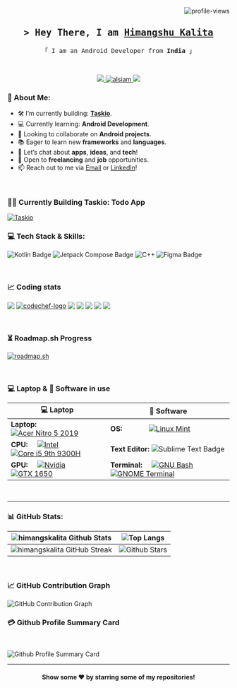 <p align="right"> <img src="https://komarev.com/ghpvc/?username=himangskalita&label=Views&color=blue&style=plastic&style=for-the-badge" alt="profile-views" /> </p>

<!-- Intro  -->
<h2 align="center">
        <samp>&gt; Hey There, I am
                <b><a target="_blank" href="#">Himangshu Kalita</a></b>
        </samp>
</h2>

<p align="center"> 
  <samp>
    「 I am an Android Developer from <b>India</b> 」
    <br>
  </samp>
</p>

<br/>

<p align="center">

<!--
 <a href="https://alsiam.com" target="blank">
  <img src="https://img.shields.io/badge/Website-DC143C?style=for-the-badge&logo=medium&logoColor=white" alt="alsiam" />
 </a> -->

 <a href="mailto:officalghosling@gmail.com" target="_blank">
  <img src="https://img.shields.io/badge/Gmail-D14836?style=for-the-badge&logo=gmail&logoColor=white"/>
 </a>
 <a href="https://linkedin.com/in/himangskalita" target="_blank">
  <img src="https://img.shields.io/badge/LinkedIn-0077B5?style=for-the-badge&logo=linkedin&logoColor=white" alt="alsiam"/>
 </a>
 <!-- <a href="https://dev.to/alsiam" target="_blank">
  <img src="https://img.shields.io/badge/dev.to-0A0A0A?style=for-the-badge&logo=dev.to&logoColor=white" alt="alsiam" />
 </a> -->
 <a href="https://twitter.com/himangskalita" target="_blank">
  <img src="https://img.shields.io/badge/Twitter-000000?style=for-the-badge&logo=x&logoColor=white" />
 </a>
 <!-- <a href="https://instagram.com/himangskalita" target="_blank">
  <img src="https://img.shields.io/badge/Instagram-fe4164?style=for-the-badge&logo=instagram&logoColor=white" alt="alsiam" />
 </a>  -->
 <!-- <a href="https://facebook.com/himangskalita" target="_blank">
  <img src="https://img.shields.io/badge/Facebook-20BEFF?&style=for-the-badge&logo=facebook&logoColor=white" alt="alsiam"  />
  </a>  -->
   <!-- <a href="(https://youtube.com/" target="_blank">
  <img src="https://img.shields.io/badge/YouTube-FF0000?style=for-the-badge&logo=youtube&logoColor=white" alt="alsiam"  />
  </a>  -->
</p>

<!-- [![Gmail](https://img.shields.io/badge/Gmail-D14836?style=for-the-badge&logo=gmail&logoColor=white)](mailto:officalghosling@gmail.com)
[![LinkedIn](https://img.shields.io/badge/LinkedIn-0077B5?style=for-the-badge&logo=linkedin&logoColor=white)](https://www.linkedin.com/in/himangskalita)
[![Twitter](https://img.shields.io/badge/Twitter-1DA1F2?style=for-the-badge&logo=twitter&logoColor=white)](https://twitter.com/himangskalita)
[![YouTube](https://img.shields.io/badge/YouTube-FF0000?style=for-the-badge&logo=youtube&logoColor=white)](https://youtube.com/) -->

<!--
<h1 align="center">Hi <img src="https://raw.githubusercontent.com/nixin72/nixin72/master/wave.gif"
         alt="Waving hand animated gif"
         height="45"
         width="45" />, I'm Himangshu Kalita</h1>
<h3 align="center">An Android Developer from India</h3> -->

### 💫 About Me:

- 🛠️ I’m currently building: **[Taskio](https://github.com/himangsKalita/taskio)**.
- 💻 Currently learning: **Android Development**.
- 🤝 Looking to collaborate on **Android projects**.
- 📚 Eager to learn new **frameworks** and **languages**.
  <!-- - 🤔 I’m seeking help with Web3. -->
- 💬 Let’s chat about **apps**, **ideas**, and **tech**!
- 💼 Open to **freelancing** and **job** opportunities.
- 📫 Reach out to me via [Email](mailto:officalghosling@gmail.com) or [LinkedIn](https://www.linkedin.com/in/himangskalita)!
<!-- - ⚡ Transforming ideas into code, one commit at a time. -->

<br>

### 👨‍💻 Currently Building Taskio: Todo App

[![Taskio](https://github-readme-stats.vercel.app/api/pin/?username=himangskalita&repo=taskio)](https://github.com/himangskalita/taksio)
<br>

### 💻 Tech Stack & Skills:

![Kotlin Badge](https://img.shields.io/badge/Kotlin-7F52FF?logo=kotlin&logoColor=fff&style=for-the-badge) ![Jetpack Compose Badge](https://img.shields.io/badge/Jetpack%20Compose-4285F4?logo=jetpackcompose&logoColor=fff&style=for-the-badge) ![C++](https://img.shields.io/badge/c++-%2300599C.svg?style=for-the-badge&logo=c%2B%2B&logoColor=white) ![Figma Badge](https://img.shields.io/badge/Figma-F24E1E?logo=figma&logoColor=fff&style=for-the-badge)

<br>

### 📈 Coding stats

<p align="left">
<a href="https://leetcode.com/Himangskalita/" target="blank"><img align="center" src="https://img.shields.io/badge/LeetCode-FFA116?logo=leetcode&logoColor=fff&style=for-the-badge"/></a>
<a href="https://www.codechef.com/users/himangskalita" target="blank"><img align="center" src="https://img.shields.io/badge/Codechef-%23B92B27.svg?&style=for-the-badge&logo=Codechef&logoColor=white" alt="codechef-logo"/></a>
<a href="https://codeforces.com/profile/ghosling" target="blank"><img align="center" src="https://img.shields.io/badge/Codeforces-445f9d?style=for-the-badge&logo=Codeforces&logoColor=white" /></a>
<a href="https://www.hackerrank.com/HimangsKalita" target="blank"><img align="center" src="https://img.shields.io/badge/-Hackerrank-2EC866?style=for-the-badge&logo=HackerRank&logoColor=white" /></a>
<a href="https://www.hackerearth.com/@himangskalita/" target="blank"><img align="center" src="https://img.shields.io/badge/HackerEarth-2C3454?logo=hackerearth&logoColor=fff&style=for-the-badge" /></a>
<a href="https://www.geeksforgeeks.org/user/himangskalita/" target="blank"><img align="center" src="https://img.shields.io/badge/GeeksforGeeks-2F8D46?logo=geeksforgeeks&logoColor=fff&style=for-the-badge" /></a>
<a href="https://takeuforward.org/profile/himangskalita" target="blank"><img align="center" src="https://img.shields.io/badge/TUF-D41F30?logo=tuf&logoColor=fff&style=for-the-badge" /></a>
</p>

<br>

### ⏳ **Roadmap.sh** Progress

[![roadmap.sh](https://roadmap.sh/card/wide/66ee3025e80161c4cbd163b1?variant=light&roadmaps=datastructures-and-algorithms%2Candroid%2Clinux)](https://roadmap.sh)

<br>

### 💻 Laptop & 🚀 Software in use

<!-- [![Linux Mint](https://img.shields.io/badge/Linux_Mint-87CF3E?style=for-the-badge&logo=linux-mint&logoColor=white)](https://linuxmint.com/)[![Acer Nitro 5 2019](https://img.shields.io/badge/Acer_Nitro_5_2019-FF091A?style=for-the-badge&logo=windows&logoColor=white)](https://www.acer.com/ca-en/laptops/nitro/nitro-5/pdp/NH.Q59AA.002)
[![Intel](https://img.shields.io/badge/Intel-0071C5?style=for-the-badge&logo=intel&logoColor=white)](https://www.intel.com)[![Core i5 9th 9300H](https://img.shields.io/badge/Core_i5_9th_9300H-3797DD?style=for-the-badge&logo=windows&logoColor=black)](https://ark.intel.com/content/www/us/en/ark/products/191075/intel-core-i5-9300h-processor-8m-cache-up-to-4-10-ghz.html)
[![Nvidia](https://img.shields.io/badge/Nvidia-76B900?style=for-the-badge&logo=intel&logoColor=white)](https://www.nvidia.com/)[![GTX 1650](https://img.shields.io/badge/GTX_1650-8CBD24?style=for-the-badge&logo=windows&logoColor=black)](https://ark.intel.com/content/www/us/en/ark/products/191075/intel-core-i5-9300h-processor-8m-cache-up-to-4-10-ghz.html)

<br>

#### 👨‍💻 Favorite Code Editor and Terminal in use

![Sublime Text Badge](https://img.shields.io/badge/Sublime%20Text-FF9800?logo=sublimetext&logoColor=fff&style=for-the-badge)
[![GNU Bash](https://img.shields.io/badge/GNU%20Bash-000000?style=for-the-badge&logo=GNU%20Bash&logoColor=white)](https://www.gnu.org/software/bash/)[![GNU Bash](https://img.shields.io/badge/GNOME_Terminal-4b4b4b?style=for-the-badge&logo=windows&logoColor=black)](https://wiki.gnome.org/Apps/Terminal) -->

| 💻 Laptop                                                                                                                                                                                                                                                                                                                                                                                            | 🚀 Software                                                                                                                                                                                                                                                                                                                                   |
| ---------------------------------------------------------------------------------------------------------------------------------------------------------------------------------------------------------------------------------------------------------------------------------------------------------------------------------------------------------------------------------------------------- | --------------------------------------------------------------------------------------------------------------------------------------------------------------------------------------------------------------------------------------------------------------------------------------------------------------------------------------------- |
| **Laptop:** [![Acer Nitro 5 2019](https://img.shields.io/badge/Acer_Nitro_5_2019-FF091A?style=for-the-badge&logo=windows&logoColor=white)](https://www.acer.com/ca-en/laptops/nitro/nitro-5/pdp/NH.Q59AA.002)                                                                                                                                                                                        | **OS:** &nbsp; &nbsp; &nbsp; &nbsp; &nbsp; &nbsp; &nbsp;[![Linux Mint](https://img.shields.io/badge/Linux_Mint-87CF3E?style=for-the-badge&logo=linux-mint&logoColor=white)](https://linuxmint.com/)                                                                                                                                           |
| **CPU:** &nbsp; &nbsp; [![Intel](https://img.shields.io/badge/Intel-0071C5?style=for-the-badge&logo=intel&logoColor=white)](https://www.intel.com)[![Core i5 9th 9300H](https://img.shields.io/badge/Core_i5_9300H-3797DD?style=for-the-badge&logo=windows&logoColor=black)](https://ark.intel.com/content/www/us/en/ark/products/191075/intel-core-i5-9300h-processor-8m-cache-up-to-4-10-ghz.html) | **Text Editor:** ![Sublime Text Badge](https://img.shields.io/badge/Sublime%20Text-FF9800?logo=sublimetext&logoColor=fff&style=for-the-badge)                                                                                                                                                                                                 |
| **GPU:** &nbsp; &nbsp; [![Nvidia](https://img.shields.io/badge/Nvidia-76B900?style=for-the-badge&logo=intel&logoColor=white)](https://www.nvidia.com/)[![GTX 1650](https://img.shields.io/badge/GTX_1650-8CBD24?style=for-the-badge&logo=windows&logoColor=black)](https://www.techpowerup.com/gpu-specs/geforce-gtx-1650.c3366)                                                                     | **Terminal:** &nbsp; &nbsp; [![GNU Bash](https://img.shields.io/badge/GNU_Bash-000000?style=for-the-badge&logo=GNU%20Bash&logoColor=white)](https://www.gnu.org/software/bash/)[![GNOME Terminal](https://img.shields.io/badge/GNOME_TERMINAL-4b4b4b?style=for-the-badge&logo=windows&logoColor=black)](https://wiki.gnome.org/Apps/Terminal) |

<br>
<hr>

### 📊 GitHub Stats:

<!-- ![himangskalita's Trophies](https://github-profile-trophy.vercel.app/?username=himangskalita&theme=light)

![himangskalita's Stats](https://github-readme-stats.vercel.app/api?username=himangskalita&theme=default&show_icons=true&hide_border=false&count_private=true)

![himangskalita's Streak](https://github-readme-streak-stats.herokuapp.com/?user=himangskalita&theme=default&hide_border=false)

![himangskalita's Top Languages](https://github-readme-stats.vercel.app/api/top-langs/?username=himangskalita&theme=default&show_icons=true&hide_border=false&layout=compact) -->

| ![himangskalita Github Stats](https://github-readme-stats.vercel.app/api?username=himangskalita&show_icons=true&theme=default) | ![Top Langs](https://github-readme-stats.vercel.app/api/top-langs/?username=himangskalita&langs_count=8&theme=default&layout=compact) |
| ------------------------------------------------------------------------------------------------------------------------------ | ------------------------------------------------------------------------------------------------------------------------------------- |
| ![himangskalita GitHub Streak](https://github-readme-streak-stats.herokuapp.com/?user=himangskalita&theme=default)             | ![Github Stars](http://github-profile-summary-cards.vercel.app/api/cards/productive-time?username=himangskalita&theme=default)        |

<br>

### 📈 GitHub Contribution Graph

![GitHub Contribution Graph](https://github-readme-activity-graph.vercel.app/graph?username=himangskalita&theme=vue)
<br>

### 💳 Github Profile Summary Card

<br>

![Github Profile Summary Card](https://github-profile-summary-cards.vercel.app/api/cards/profile-details?username=himangskalita&theme=github)
<br>

<hr>
<div align="center">

#### Show some ❤️ by starring some of my repositories!

</div>
